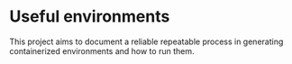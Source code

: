# Useful environments

This project aims to document a reliable repeatable process in generating containerized environments and how to run them. 
